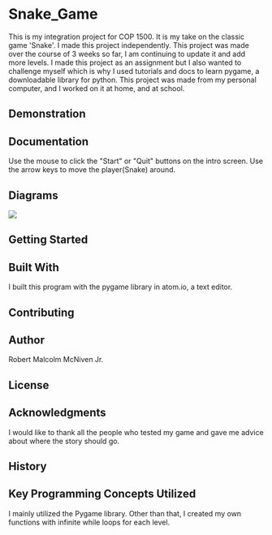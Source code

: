 # Snake_Game
This is my integration project for COP 1500. It is my take on the classic game 'Snake'.
I made this project independently.
This project was made over the course of 3 weeks so far, I am continuing to update it and add more levels.
I made this project as an assignment but I also wanted to challenge myself which is why I used tutorials and docs to learn pygame, a downloadable library for python.
This project was made from my personal computer, and I worked on it at home, and at school.
## Demonstration


## Documentation
Use the mouse to click the "Start" or "Quit" buttons on the intro screen.
Use the arrow keys to move the player(Snake) around.

## Diagrams
![](RobertMcNiven/Snake_Game/Read_Me/Initial_Diagram.png)

## Getting Started


## Built With
I built this program with the pygame library in atom.io, a text editor.

## Contributing


## Author
Robert Malcolm McNiven Jr.

## License


## Acknowledgments
I would like to thank all the people who tested my game and gave me advice about where the story should go.

## History


## Key Programming Concepts Utilized
I mainly utilized the Pygame library. Other than that, I created my own functions with infinite while loops for each level.
